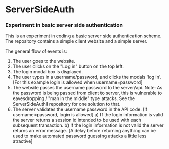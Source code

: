 # ServerSideAuth

### Experiment in basic server side authentication

This is an experiment in coding a basic server side authentication scheme.   The repository contains a simple client website and a simple server.

The general flow of events is:

1. The user goes to the website.
2. The user clicks on the "Log in" button on the top left.
3. The login modal box is displayed.
4. The user types in a username/password, and clicks the modals 'log in'.  [For this example login is allowed when username=password]
5. The website passes the username password to the server/api.
	Note: As the password is being passed from client to server, this is vulnerable to eavesdropping / "man in the middle" type attacks.  See the ServerSideAuthII repository for one solution to that.
6. The server validates the username password in the API code. [If username=password, login is allowed]
	a) If the login information is valid the server returns a session id intended to be used with each subsequent transaction.
	b) If the login information is not valid the server returns an error message.  [A delay before returning anything can be used to make automated password guessing attacks a little less atractive]
	